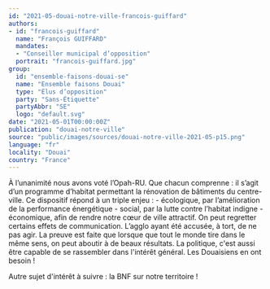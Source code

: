 ```yaml
---
id: "2021-05-douai-notre-ville-francois-guiffard"
authors:
- id: "francois-guiffard"
  name: "François GUIFFARD"
  mandates: 
  - "Conseiller municipal d’opposition"
  portrait: "francois-guiffard.jpg"
group:
  id: "ensemble-faisons-douai-se"
  name: "Ensemble faisons Douai"
  type: "Élus d’opposition"
  party: "Sans-Étiquette"
  partyAbbr: "SE"
  logo: "default.svg"
date: "2021-05-01T00:00:00Z"
publication: "douai-notre-ville"
source: "public/images/sources/douai-notre-ville-2021-05-p15.png"
language: "fr"
locality: "Douai"
country: "France"
---
```


À l’unanimité nous avons voté l’Opah-RU. Que chacun comprenne : il s’agit d’un programme d’habitat permettant la rénovation de bâtiments du centre-ville. Ce dispositif répond à un triple enjeu : - écologique, par l’amélioration de la performance énergétique - social, par la lutte contre l’habitat indigne - économique, afin de rendre notre cœur de ville attractif. On peut regretter certains effets de communication. L’agglo ayant été accusée, à tort, de ne pas agir. La preuve est faite que lorsque que tout le monde tire dans le même sens, on peut aboutir à de beaux résultats. La politique, c'est aussi être capable de se rassembler dans l'intérêt général. Les Douaisiens en ont besoin !

Autre sujet d'intérêt à suivre : la BNF sur notre territoire !
